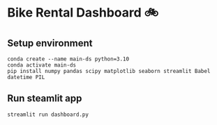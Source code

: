 # Bike Rental Dashboard 🚲

## Setup environment
```
conda create --name main-ds python=3.10
conda activate main-ds
pip install numpy pandas scipy matplotlib seaborn streamlit Babel datetime PIL
```

## Run steamlit app
```
streamlit run dashboard.py
```

